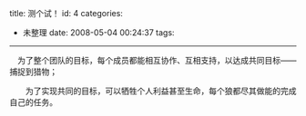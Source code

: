 title: 测个试！
id: 4
categories:
  - 未整理
date: 2008-05-04 00:24:37
tags:
---

　为了整个团队的目标，每个成员都能相互协作、互相支持，以达成共同目标——捕捉到猎物；

　　为了实现共同的目标，可以牺牲个人利益甚至生命，每个狼都尽其做能的完成自己的任务。